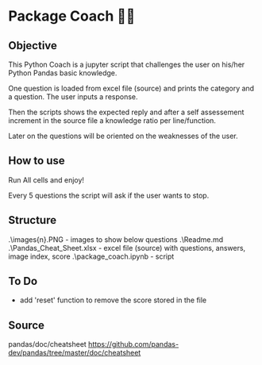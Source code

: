 # Package Coach 👨‍💻
## Objective

This Python Coach is a jupyter script that challenges the user on his/her Python Pandas basic knowledge.

One question is loaded from excel file (source) and prints the category and a question. The user inputs a response.

Then the scripts shows the expected reply and after a self assessement increment in the source file a knowledge ratio per line/function.

Later on the questions will be oriented on the weaknesses of the user.
## How to use

Run All cells and enjoy!

Every 5 questions the script will ask if the user wants to stop.

## Structure
.\images\{n}.PNG           - images to show below questions
.\Readme.md
.\Pandas_Cheat_Sheet.xlsx  - excel file (source) with questions, answers, image index, score
.\package_coach.ipynb      - script

## To Do
- add 'reset' function to remove the score stored in the file


## Source

pandas/doc/cheatsheet https://github.com/pandas-dev/pandas/tree/master/doc/cheatsheet
